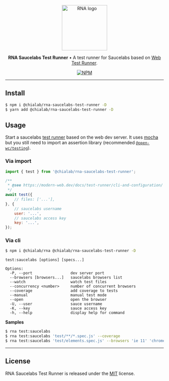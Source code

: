 <p align="center">
    <a href="https://www.chialab.io/p/rna">
        <img alt="RNA logo" width="144" height="144" src="https://raw.githack.com/chialab/rna/main/logo.svg" />
    </a>
</p>

<p align="center">
    <strong>RNA Saucelabs Test Runner</strong> • A test runner for Saucelabs based on <a href="https://modern-web.dev/docs/test-runner/overview/">Web Test Runner</a>.
</p>

<p align="center">
    <a href="https://www.npmjs.com/package/@chialab/rna-saucelabs-test-runner"><img alt="NPM" src="https://img.shields.io/npm/v/@chialab/rna-saucelabs-test-runner.svg?style=flat-square"></a>
</p>

---

## Install

```sh
$ npm i @chialab/rna-saucelabs-test-runner -D
$ yarn add @chialab/rna-saucelabs-test-runner -D
```

## Usage

Start a saucelabs [test runner](https://modern-web.dev/docs/test-runner/overview/) based on the web dev server. It uses [mocha](https://mochajs.org/) but you still need to import an assertion library (recommended [`@open-wc/testing`](https://open-wc.org/docs/testing/testing-package/)).

### Via import

```js
import { test } from '@chialab/rna-saucelabs-test-runner';

/**
 * @see https://modern-web.dev/docs/test-runner/cli-and-configuration/
 */
await test({
    // files: ['...'],
}, {
    // saucelabs username
    user: '...',
    // saucelabs access key
    key: '...',
});
```

### Via cli

```sh
$ npm i @chialab/rna @chialab/rna-saucelabs-test-runner -D
```

```
test:saucelabs [options] [specs...]

Options:
  -P, --port                 dev server port
  --browsers [browsers...]   saucelabs browsers list
  --watch                    watch test files
  --concurrency <number>     number of concurrent browsers
  --coverage                 add coverage to tests
  --manual                   manual test mode
  --open                     open the browser
  -U, --user                 sauce username
  -K, --key                  sauce access key
  -h, --help                 display help for command
```

**Samples**

```sh
$ rna test:saucelabs
$ rna test:saucelabs 'test/**/*.spec.js' --coverage
$ rna test:saucelabs 'test/elements.spec.js' --browsers 'ie 11' 'chrome 60' 'ios 10.3'
```

---

## License

RNA Saucelabs Test Runner is released under the [MIT](https://github.com/chialab/rna/blob/master/packages/rna-saucelabs-test-runner/LICENSE) license.
